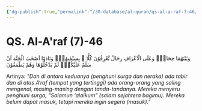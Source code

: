```yaml
---
{"dg-publish":true,"permalink":"/30-database/al-quran/qs-al-a-raf-7-46/"}
---
```



# QS. Al-A'raf (7)-46
وَبَيْنَهُمَا حِجَابٌۚ وَعَلَى الْاَعْرَافِ رِجَالٌ يَّعْرِفُوْنَ كُلًّا ۢ بِسِيْمٰىهُمْۚ وَنَادَوْا اَصْحٰبَ الْجَنَّةِ اَنْ سَلٰمٌ عَلَيْكُمْۗ  لَمْ يَدْخُلُوْهَا وَهُمْ يَطْمَعُوْنَ 

Artinya: *"Dan di antara keduanya (penghuni surga dan neraka) ada tabir dan di atas A‘raf (tempat yang tertinggi) ada orang-orang yang saling mengenal, masing-masing dengan tanda-tandanya. Mereka menyeru penghuni surga, “Salamun ‘alaikum” (salam sejahtera bagimu). Mereka belum dapat masuk, tetapi mereka ingin segera (masuk)."*
